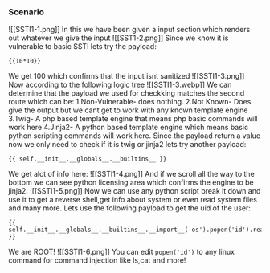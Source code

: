 ### Scenario

![[SSTI1-1.png]]
In this we have been given a input section which renders out whatever we give the input
![[SST1-2.png]]
Since we know it is vulnerable to basic SSTI lets try the payload:
```COPY
{{10*10}}
```
We get 100 which confirms that the input isnt sanitized
![[SSTI1-3.png]]
Now according to the following logic tree
![[SSTI1-3.webp]]
We can determine that the payload we used for checkking matches the second route which can be:
	1.Non-Vulnerable- does nothing.
	2.Not Known- Does give the output but we cant get to work with any known template engine
	3.Twig- A php based template engine that means php basic commands will work here
	4.Jinja2- A python based template engine which means basic python scripting commands will work here.
Since the payload return a value now we only need to check if it is twig or jinja2 lets try another payload:
```COPY
{{ self.__init__.__globals__.__builtins__ }}
```
We get alot of info here:
![[SSTI1-4.png]]
And if we scroll all the way to the bottom we can see python licensing area which confirms the engine to be jinja2:
![[SSTI1-5.png]]
Now we can use any python script break it down and use it to get a reverse shell,get info about system or even read system files and many more.
Lets use the following payload to get the uid of the user:
```COPY
{{ self.__init__.__globals__.__builtins__.__import__('os').popen('id').read() }}
```
We are ROOT!
![[SSTI1-6.png]]
You can edit `popen('id')` to any linux command for command injection like ls,cat and more!